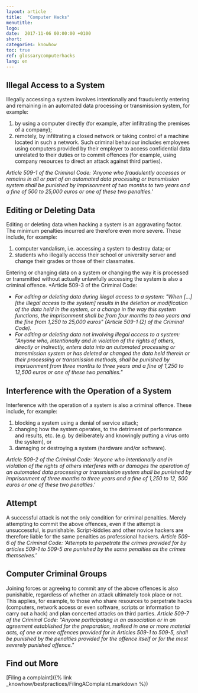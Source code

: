 ```yaml
---
layout: article
title:  "Computer Hacks"
menutitle:
logo:
date:  2017-11-06 00:00:00 +0100
short:
categories: knowhow
toc: true
ref: glossarycomputerhacks
lang: en
---
```



## Illegal Access to a System
Illegally accessing a system involves intentionally and fraudulently entering and remaining in an automated data processing or transmission system, for example:

1. by using a computer directly (for example, after infiltrating the premises of a company);
2. remotely, by infiltrating a closed network or taking control of a machine located in such a network. Such criminal behaviour includes employees using computers provided by their employer to access confidential data unrelated to their duties or to commit offences (for example, using company resources to direct an attack against third parties).

*Article 509-1 of the Criminal Code: 'Anyone who fraudulently accesses or remains in all or part of an automated data processing or transmission system shall be punished by imprisonment of two months to two years and a fine of 500 to 25,000 euros or one of these two penalties.'*

## Editing or Deleting Data
Editing or deleting data when hacking a system is an aggravating factor. The minimum penalties incurred are therefore even more severe. These include, for example:

1. computer vandalism, i.e. accessing a system to destroy data; or
2. students who illegally access their school or university server and change their grades or those of their classmates.

Entering or changing data on a system or changing the way it is processed or transmitted without actually unlawfully accessing the system is also a criminal offence.
*Article 509-3 of the Criminal Code:

* *For editing or deleting data during illegal access to a system: "When [...] [the illegal access to the system] results in the deletion or modification of the data held in the system, or a change in the way this system functions, the imprisonment shall be from four months to two years and the fine from 1,250 to 25,000 euros" (Article 509-1 (2) of the Criminal Code).*
* *For editing or deleting data not involving illegal access to a system: "Anyone who, intentionally and in violation of the rights of others, directly or indirectly, enters data into an automated processing or transmission system or has deleted or changed the data held therein or their processing or transmission methods, shall be punished by imprisonment from three months to three years and a fine of 1,250 to 12,500 euros or one of these two penalties."*

## Interference with the Operation of a System
Interference with the operation of a system is also a criminal offence. These include, for example:

1. blocking a system using a denial of service attack;
2. changing how the system operates, to the detriment of performance and results, etc. (e.g. by deliberately and knowingly putting a virus onto the system), or
3. damaging or destroying a system (hardware and/or software).

*Article 509-2 of the Criminal Code: 'Anyone who intentionally and in violation of the rights of others interferes with or damages the operation of an automated data processing or transmission system shall be punished by imprisonment of three months to three years and a fine of 1,250 to 12, 500 euros or one of these two penalties.'*

## Attempt
A successful attack is not the only condition for criminal penalties. Merely attempting to commit the above offences, even if the attempt is unsuccessful, is punishable. Script-kiddies and other novice hackers are therefore liable for the same penalties as professional hackers.
*Article 509-6 of the Criminal Code: 'Attempts to perpetrate the crimes provided for by articles 509-1 to 509-5 are punished by the same penalties as the crimes themselves.'*

## Computer Criminal Groups
Joining forces or agreeing to commit any of the above offences is also punishable, regardless of whether an attack ultimately took place or not. This applies, for example, to those who share resources to perpetrate hacks (computers, network access or even software, scripts or information to carry out a hack) and plan concerted attacks on third parties.
*Article 509-7 of the Criminal Code: "Anyone participating in an association or in an agreement established for the preparation, realised in one or more material acts, of one or more offences provided for in Articles 509-1 to 509-5, shall be punished by the penalties provided for the offence itself or for the most severely punished offence."*

## Find out More
[Filing a complaint]({% link _knowhow/bestpractices/FilingAComplaint.markdown %})
